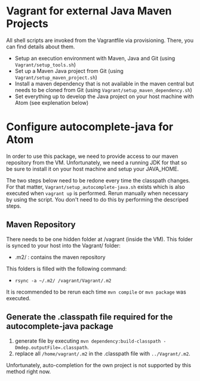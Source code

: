 # Vagrant for external Java Maven Projects 

All shell scripts are invoked from the Vagrantfile via provisioning. There, you can find details about them.
* Setup an execution environment with Maven, Java and Git (using `Vagrant/setup_tools.sh`)
* Set up a Maven Java project from Git (using `Vagrant/setup_maven_project.sh`)
* Install a maven dependency that is not available in the maven central but needs to be cloned from Git (using `Vagrant/setup_maven_dependency.sh`)
* Set everything up to develop the Java project on your host machine with Atom (see explenation below)

# Configure autocomplete-java for Atom

In order to use this package, we need to provide access to our maven repository from the VM. Unfortunately, we need a running JDK for that so be sure to install it on your host machine and setup your JAVA_HOME.

The two steps below need to be redone every time the classpath changes. For that matter, `Vagrant/setup_autocomplete-java.sh` exists which is also executed when `vagrant up` is performed. Rerun manually when necessary by using the script. You don't need to do this by performing the descriped steps.

## Maven Repository

There needs to be one hidden folder at /vagrant (inside the VM). This folder is synced to your host into the Vagrant/ folder:
* .m2/ : contains the maven repository

This folders is filled with the following command:
* `rsync -a ~/.m2/ /vagrant/Vagrant/.m2`

It is recommended to be rerun each time `mvn compile` or `mvn package` was executed.

## Generate the .classpath file required for the autocomplete-java package

1. generate file by executing `mvn dependency:build-classpath -Dmdep.outputFile=.classpath`.
2. replace all `/home/vagrant/.m2` in the .classpath file with `../Vagrant/.m2`.

Unfortunately, auto-completion for the own project is not supported by this method right now.
